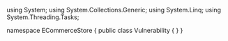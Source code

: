 ﻿using System;
using System.Collections.Generic;
using System.Linq;
using System.Threading.Tasks;

namespace ECommerceStore
{
    public class Vulnerability
    {
    }
}
